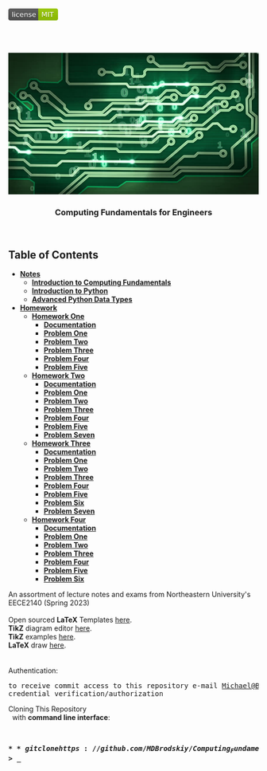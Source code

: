 <!-- PROJECT LOGO -->
<br />
<p align="left">
  <a href="https://github.com/MDBrodskiy/Computing_Fundamentals/tree/master/LICENSE">
    <img src="images/LicenseImage.svg" alt="license" width="100" height="24"></a>
</p>
<br/>
<br/>

<!-- BACKGROUND & TITLE -->
<p align="center">
  <a href="https://github.com/MDBrodskiy/Computing_Fundamentals">
    <img src="images/background.png" alt="background">
  </a>
  <h3 align="center">Computing Fundamentals for Engineers</h3>
<br />
</p>

<!-- TABLE OF CONTENTS -->
## Table of Contents

* [**Notes**](https://github.com/MDBrodskiy/Computing_Fundamentals/tree/master/Notes/)
    * [**Introduction to Computing Fundamentals**](https://github.com/MDBrodskiy/Computing_Fundamentals/tree/master/Notes/Section1.pdf)
    * [**Introduction to Python**](https://github.com/MDBrodskiy/Computing_Fundamentals/tree/master/Notes/Section2.pdf)
    * [**Advanced Python Data Types**](https://github.com/MDBrodskiy/Computing_Fundamentals/tree/master/Notes/Section3.pdf)
* [**Homework**](https://github.com/MDBrodskiy/Computing_Fundamentals/tree/master/Homework/)
    * [**Homework One**](https://github.com/MDBrodskiy/Computing_Fundamentals/tree/master/Homework/Homework%201/)
        * [**Documentation**](https://github.com/MDBrodskiy/Computing_Fundamentals/tree/master/Homework/Homework%201/HW1Brodskiy.pdf)
        * [**Problem One**](https://github.com/MDBrodskiy/Computing_Fundamentals/tree/master/Homework/Homework%201/HW1Prob1Brodskiy.py)
        * [**Problem Two**](https://github.com/MDBrodskiy/Computing_Fundamentals/tree/master/Homework/Homework%201/HW1Prob2Brodskiy.py)
        * [**Problem Three**](https://github.com/MDBrodskiy/Computing_Fundamentals/tree/master/Homework/Homework%201/HW1Prob3Brodskiy.py)
        * [**Problem Four**](https://github.com/MDBrodskiy/Computing_Fundamentals/tree/master/Homework/Homework%201/HW1Prob4Brodskiy.py)
        * [**Problem Five**](https://github.com/MDBrodskiy/Computing_Fundamentals/tree/master/Homework/Homework%201/HW1Prob5Brodskiy.py)
    * [**Homework Two**](https://github.com/MDBrodskiy/Computing_Fundamentals/tree/master/Homework/Homework%202/)
        * [**Documentation**](https://github.com/MDBrodskiy/Computing_Fundamentals/tree/master/Homework/Homework%202/HW2Brodskiy.pdf)
        * [**Problem One**](https://github.com/MDBrodskiy/Computing_Fundamentals/tree/master/Homework/Homework%202/HW2Prob1Brodskiy.py)
        * [**Problem Two**](https://github.com/MDBrodskiy/Computing_Fundamentals/tree/master/Homework/Homework%202/HW2Prob2Brodskiy.py)
        * [**Problem Three**](https://github.com/MDBrodskiy/Computing_Fundamentals/tree/master/Homework/Homework%202/HW2Prob3Brodskiy.py)
        * [**Problem Four**](https://github.com/MDBrodskiy/Computing_Fundamentals/tree/master/Homework/Homework%202/HW2Prob4Brodskiy.py)
        * [**Problem Five**](https://github.com/MDBrodskiy/Computing_Fundamentals/tree/master/Homework/Homework%202/HW2Prob5Brodskiy.py)
        * [**Problem Seven**](https://github.com/MDBrodskiy/Computing_Fundamentals/tree/master/Homework/Homework%202/HW2Prob7Brodskiy.py)
    * [**Homework Three**](https://github.com/MDBrodskiy/Computing_Fundamentals/tree/master/Homework/Homework%203/)
        * [**Documentation**](https://github.com/MDBrodskiy/Computing_Fundamentals/tree/master/Homework/Homework%203/HW3Brodskiy.pdf)
        * [**Problem One**](https://github.com/MDBrodskiy/Computing_Fundamentals/tree/master/Homework/Homework%203/HW3Prob1Brodskiy.py)
        * [**Problem Two**](https://github.com/MDBrodskiy/Computing_Fundamentals/tree/master/Homework/Homework%203/HW3Prob2Brodskiy.py)
        * [**Problem Three**](https://github.com/MDBrodskiy/Computing_Fundamentals/tree/master/Homework/Homework%203/HW3Prob3Brodskiy.py)
        * [**Problem Four**](https://github.com/MDBrodskiy/Computing_Fundamentals/tree/master/Homework/Homework%203/HW3Prob4Brodskiy.py)
        * [**Problem Five**](https://github.com/MDBrodskiy/Computing_Fundamentals/tree/master/Homework/Homework%203/HW3Prob5Brodskiy.py)
        * [**Problem Six**](https://github.com/MDBrodskiy/Computing_Fundamentals/tree/master/Homework/Homework%203/HW3Prob6Brodskiy.py)
        * [**Problem Seven**](https://github.com/MDBrodskiy/Computing_Fundamentals/tree/master/Homework/Homework%203/HW3Prob7Brodskiy.py)
    * [**Homework Four**](https://github.com/MDBrodskiy/Computing_Fundamentals/tree/master/Homework/Homework%204/)
        * [**Documentation**](https://github.com/MDBrodskiy/Computing_Fundamentals/tree/master/Homework/Homework%204/HW4Brodskiy.pdf)
        * [**Problem One**](https://github.com/MDBrodskiy/Computing_Fundamentals/tree/master/Homework/Homework%204/HW4Prob1Brodskiy.py)
        * [**Problem Two**](https://github.com/MDBrodskiy/Computing_Fundamentals/tree/master/Homework/Homework%204/HW4Prob2Brodskiy.py)
        * [**Problem Three**](https://github.com/MDBrodskiy/Computing_Fundamentals/tree/master/Homework/Homework%204/HW4Prob3Brodskiy.py)
        * [**Problem Four**](https://github.com/MDBrodskiy/Computing_Fundamentals/tree/master/Homework/Homework%204/HW4Prob4Brodskiy.py)
        * [**Problem Five**](https://github.com/MDBrodskiy/Computing_Fundamentals/tree/master/Homework/Homework%204/HW4Prob5Brodskiy.py)
        * [**Problem Six**](https://github.com/MDBrodskiy/Computing_Fundamentals/tree/master/Homework/Homework%204/HW4Prob6Brodskiy.py)

<!--
  * [**Chapter 1**](#Notes/Chapter\ 1)
* [**Exams**](#Exams)
* [**Projects**](#Projects)
-->


An assortment of lecture notes and exams from Northeastern University's EECE2140 (Spring 2023)
<br/> <br/> 
Open sourced **LaTeX** Templates [here](https://www.latextemplates.com/).
<br/>
**TikZ** diagram editor [here](https://www.mathcha.io/editor).
<br/>
**TikZ** examples [here](https://www.texample.net/tikz/example).
<br/>
**LaTeX** draw [here](https://www.latexdraw.com/).
<br/> <br/> <br/>
Authentication:   
    <pre>to receive commit access to this repository e-mail Michael@Brodskiy.com for credential verification/authorization</pre>

Cloning This Repository
</br>&nbsp;&nbsp;with **command line interface**:
    <pre>    
    **$** git clone https://github.com/MDBrodskiy/Computing_Fundamentals.git    
    **$** **>**  **_**
    </pre>
